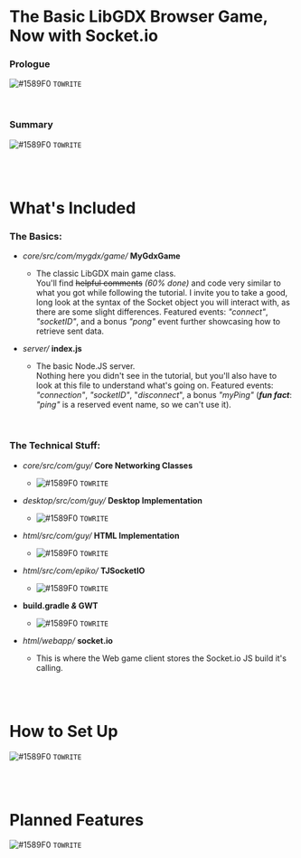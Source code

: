 # The Basic LibGDX Browser Game, Now with Socket.io
###   Prologue

 ![#1589F0](https://placehold.it/15/1589F0/000000?text=+) `TOWRITE`

<br>

### Summary

 ![#1589F0](https://placehold.it/15/1589F0/000000?text=+) `TOWRITE`

<br><br>

# What's Included
### The Basics:
* *core/src/com/mygdx/game/* **MyGdxGame**
    * The classic LibGDX main game class. <br>You'll find ~~helpful comments~~ *(60% done)* and code 
    very similar to what you got while following the tutorial. I invite you to take a good, long look at the
     syntax of the Socket object you will interact with, as there are some slight differences. 
     Featured events: *"connect"*, *"socketID"*, and a bonus *"pong"* event further showcasing how 
     to retrieve sent data.
    
* *server/* **index.js**
    * The basic Node.JS server.<br> Nothing here you didn't see in the tutorial, but you'll also have to 
    look at this file to understand what's going on. Featured events: *"connection"*, *"socketID"*, 
    "*disconnect*", a bonus *"myPing"* (***fun fact***: *"ping"* is a reserved event name, so we can't use it).
    
<br>

### The Technical Stuff:
* *core/src/com/guy/* **Core Networking Classes**
    * ![#1589F0](https://placehold.it/15/1589F0/000000?text=+) `TOWRITE`
    
* *desktop/src/com/guy/* **Desktop Implementation**
    * ![#1589F0](https://placehold.it/15/1589F0/000000?text=+) `TOWRITE`
    
* *html/src/com/guy/* **HTML Implementation**
    * ![#1589F0](https://placehold.it/15/1589F0/000000?text=+) `TOWRITE`
    
* *html/src/com/epiko/* **TJSocketIO**
    * ![#1589F0](https://placehold.it/15/1589F0/000000?text=+) `TOWRITE`
    
* **build.gradle *&* GWT**
    * ![#1589F0](https://placehold.it/15/1589F0/000000?text=+) `TOWRITE`
        
* *html/webapp/* **socket.io**
    * This is where the Web game client stores the Socket.io JS build it's calling.
    
<br><br>

# How to Set Up

 ![#1589F0](https://placehold.it/15/1589F0/000000?text=+) `TOWRITE`

<br><br>

# Planned Features

 ![#1589F0](https://placehold.it/15/1589F0/000000?text=+) `TOWRITE`

<br><br><br><br>
